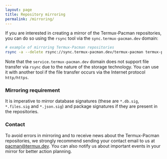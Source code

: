 ```yaml
---
layout: page
title: Repository mirroring
permalink: /mirroring/
---
```


If you are interested in creating a mirror of the Termux-Pacman repositories, you can do so using the `rsync` tool via the `sync.termux-pacman.dev` domain:
```bash
# example of mirroring Termux-Pacman repositories
rsync -a --delete rsync://sync.termux-pacman.dev/termux-pacman termux-pacman
```
Note that the `service.termux-pacman.dev` domain does not support file transfer via `rsync` due to the nature of the storage technology. You can use it with another tool if the file transfer occurs via the Internet protocol `http/https`.

### Mirroring requirement
It is imperative to mirror database signatures (these are `*.db.sig`, ​​`*.files.sig` and `*.json.sig`) and package signatures if they are present in the repositories.

### Contact
To avoid errors in mirroring and to receive news about the Termux-Pacman repositories, we strongly recommend sending your contact email to us at [pacman@termux.dev](mailto:pacman@termux.dev). You can also notify us about important events in your mirror for better action planning.
